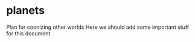 # planets
Plan for coonizing other worlds
Here we should add some important stuff for this document
